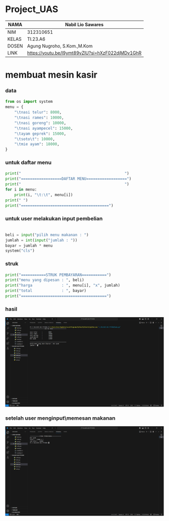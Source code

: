 # Project_UAS

| NAMA   | Nabil Lio Sawares |
| --- | --- |
| NIM    | 312310651 |
| KELAS  | TI.23.A6 |
| DOSEN  | Agung Nugroho, S.Kom.,M.Kom |
| LINK   | https://youtu.be/l9ymt89vZlU?si=hXzF022djMDv1GhR |

# membuat mesin kasir

### data
```python
from os import system
menu = {
    "\tnasi telur": 8000,
    "\tnasi rames": 10000,
    "\tnasi goreng": 10000,
    "\tnasi ayampecel": 15000,
    "\tayam geprek": 15000,
    "\tsoto\t": 10000,
    "\tmie ayam": 18000,
}
```
### untuk daftar menu
```python
print("                                              ")
print("==================DAFTAR MENU==================")
print("                                              ")
for i in menu:
    print(i, "\t:\t", menu[i])
print(" ")
print("=======================================")
```
### untuk user melakukan input pembelian
```python

beli = input("pilih menu makanan : ")
jumlah = int(input("jumlah : "))
bayar = jumlah * menu
system("cls")
```
### struk
```python
print("===========STRUK PEMBAYARAN===========")
print("menu yang dipesan : ", beli)
print("harga             : ", menu[i], "x", jumlah)
print("total             : ", bayar)
print("======================================")
```
### hasil
![gambar](hh.png)

### setelah user menginput\memesan makanan
![gambar](ii.png)

